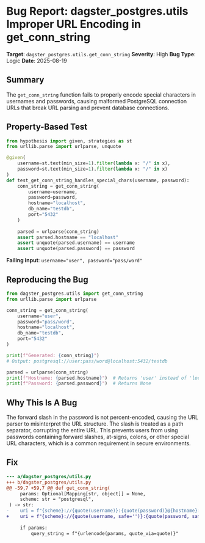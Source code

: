 # Bug Report: dagster_postgres.utils Improper URL Encoding in get_conn_string

**Target**: `dagster_postgres.utils.get_conn_string`
**Severity**: High
**Bug Type**: Logic
**Date**: 2025-08-19

## Summary

The `get_conn_string` function fails to properly encode special characters in usernames and passwords, causing malformed PostgreSQL connection URLs that break URL parsing and prevent database connections.

## Property-Based Test

```python
from hypothesis import given, strategies as st
from urllib.parse import urlparse, unquote

@given(
    username=st.text(min_size=1).filter(lambda x: "/" in x),
    password=st.text(min_size=1).filter(lambda x: "/" in x)
)
def test_get_conn_string_handles_special_chars(username, password):
    conn_string = get_conn_string(
        username=username,
        password=password,
        hostname="localhost",
        db_name="testdb",
        port="5432"
    )
    
    parsed = urlparse(conn_string)
    assert parsed.hostname == "localhost"
    assert unquote(parsed.username) == username
    assert unquote(parsed.password) == password
```

**Failing input**: `username="user", password="pass/word"`

## Reproducing the Bug

```python
from dagster_postgres.utils import get_conn_string
from urllib.parse import urlparse

conn_string = get_conn_string(
    username="user",
    password="pass/word",
    hostname="localhost",
    db_name="testdb",
    port="5432"
)

print(f"Generated: {conn_string}")
# Output: postgresql://user:pass/word@localhost:5432/testdb

parsed = urlparse(conn_string)
print(f"Hostname: {parsed.hostname}")  # Returns 'user' instead of 'localhost'
print(f"Password: {parsed.password}")  # Returns None
```

## Why This Is A Bug

The forward slash in the password is not percent-encoded, causing the URL parser to misinterpret the URL structure. The slash is treated as a path separator, corrupting the entire URL. This prevents users from using passwords containing forward slashes, at-signs, colons, or other special URL characters, which is a common requirement in secure environments.

## Fix

```diff
--- a/dagster_postgres/utils.py
+++ b/dagster_postgres/utils.py
@@ -59,7 +59,7 @@ def get_conn_string(
     params: Optional[Mapping[str, object]] = None,
     scheme: str = "postgresql",
 ) -> str:
-    uri = f"{scheme}://{quote(username)}:{quote(password)}@{hostname}:{port}/{db_name}"
+    uri = f"{scheme}://{quote(username, safe='')}:{quote(password, safe='')}@{hostname}:{port}/{db_name}"
 
     if params:
         query_string = f"{urlencode(params, quote_via=quote)}"
```